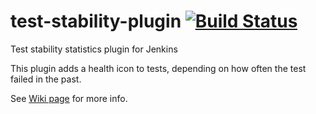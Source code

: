 test-stability-plugin [![Build Status](https://jenkins.ci.cloudbees.com/buildStatus/icon?job=plugins/test-stability-plugin)](https://jenkins.ci.cloudbees.com/job/plugins/job/test-stability-plugin/)
=====================

Test stability statistics plugin for Jenkins

This plugin adds a health icon to tests, depending on how often the test failed in the past.

See [Wiki page](https://wiki.jenkins-ci.org/display/JENKINS/Test+stability+plugin "Test stability plugin wiki") for more info.
